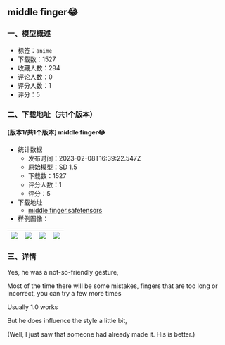 ## middle finger😂
### 一、模型概述

- 标签：`anime`
- 下载数：1527
- 收藏人数：294
- 评论人数：0
- 评分人数：1
- 评分：5

### 二、下载地址（共1个版本）

#### [版本1/共1个版本] middle finger😂

- 统计数据
  - 发布时间：2023-02-08T16:39:22.547Z
  - 原始模型：SD 1.5
  - 下载数：1527
  - 评分人数：1
  - 评分：5
- 下载地址
  - [middle finger.safetensors](https://civitai.com/api/download/models/8650)
- 样例图像：

| <img src="https://image.civitai.com/xG1nkqKTMzGDvpLrqFT7WA/784f179d-276c-4cd0-b2b8-c8fd5370f500/width=450/82314.jpeg" /> | <img src="https://image.civitai.com/xG1nkqKTMzGDvpLrqFT7WA/421246f0-e486-4550-9209-6bbe07efa100/width=450/82313.jpeg" /> | <img src="https://image.civitai.com/xG1nkqKTMzGDvpLrqFT7WA/918ecc9b-8f6e-4a87-f4c1-998a12ccb000/width=450/82312.jpeg" /> | <img src="https://image.civitai.com/xG1nkqKTMzGDvpLrqFT7WA/c4ae60b8-3ab9-4c6f-592c-509f4bee3900/width=450/82311.jpeg" /> |
| ---- | ---- | ---- | ---- |


### 三、详情
<p>Yes, he was a not-so-friendly gesture,</p><p>Most of the time there will be some mistakes, fingers that are too long or incorrect, you can try a few more times</p><p>Usually 1.0 works</p><p>But he does influence the style a little bit,</p><p>(Well, I just saw that someone had already made it. His is better.)</p>